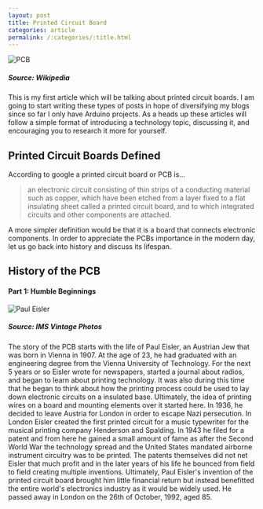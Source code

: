 ```yaml
---
layout: post
title: Printed Circuit Board
categories: article
permalink: /:categories/:title.html
---
```


![PCB](/ritish_blog/images/PCB.jpg)
##### Source: Wikipedia

This is my first article which will be talking about printed circuit boards. I am going to start writing these types of posts in hope of diversifying my blogs since
so far I only have Arduino projects. As a heads up these articles will follow a simple format of introducing a technology topic, discussing it, and encouraging
you to research it more for yourself.

## Printed Circuit Boards Defined
According to google a printed circuit board or PCB is...

>an electronic circuit consisting of thin strips of a conducting material such as copper, which have been etched from a layer fixed to a flat insulating sheet called a printed circuit board, and to which integrated circuits and other components are attached.

A more simpler definition would be that it is a board that connects electronic components. In order to appreciate the PCBs importance in the modern day, let us go back into history and discuss its lifespan.

## History of the PCB
#### Part 1: Humble Beginnings

![Paul Eisler](/ritish_blog/images/pauleisler.jpg)
##### Source: IMS Vintage Photos
The story of the PCB starts with the life of Paul Eisler, an Austrian Jew that was born in Vienna in 1907. At the age of 23, he had graduated with an engineering degree from the Vienna University of Technology. For the next 5 years or so Eisler wrote for newspapers, started a journal about radios, and began to learn about printing technology. It was also during this time that he began to think about how the printing process could be used to lay down electronic circuits on a insulated base. Ultimately, the idea of printing wires on a board and mounting elements over it started here. In 1936, he decided to leave Austria for London in order to escape Nazi persecution. In London Eisler created the first printed circuit for a music typewriter for the musical printing company Henderson and Spalding. In 1943 he filed for a patent and from here he gained a small amount of fame as after the Second World War the technology spread and the United States mandated airborne instrument circuitry was to be printed. The patents themselves did not net Eisler that much profit and in the later years of his life he bounced from field to field creating multiple inventions. Ultimately, Paul Eisler's invention of the printed circuit board brought him little financial return but instead benefitted the entire world's electronics industry as it would be widely used. He passed away in London on the 26th of October, 1992, aged 85.
